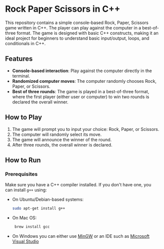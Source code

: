 # Rock Paper Scissors in C++

This repository contains a simple console-based Rock, Paper, Scissors game written in C++. The player can play against the computer in a best-of-three format. The game is designed with basic C++ constructs, making it an ideal project for beginners to understand basic input/output, loops, and conditionals in C++.

## Features
- **Console-based interaction**: Play against the computer directly in the terminal.
- **Randomized computer moves**: The computer randomly chooses Rock, Paper, or Scissors.
- **Best of three rounds**: The game is played in a best-of-three format, where the first player (either user or computer) to win two rounds is declared the overall winner.

## How to Play
1. The game will prompt you to input your choice: Rock, Paper, or Scissors.
2. The computer will randomly select its move.
3. The game will announce the winner of the round.
4. After three rounds, the overall winner is declared.

## How to Run

### Prerequisites
Make sure you have a C++ compiler installed. If you don't have one, you can install `g++` using:

- On Ubuntu/Debian-based systems:
  ```bash
  sudo apt-get install g++
- On Mac OS:
  ```bash
   brew install gcc
- On Windows you can either use [MinGW](https://www.mingw.org/) or an IDE such as [Microsoft Visual Studio](https://visualstudio.microsoft.com/#vs-section)
